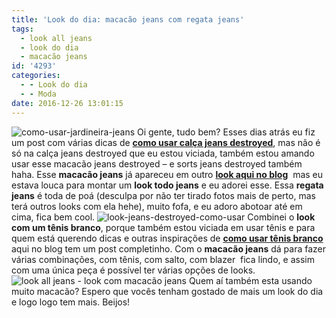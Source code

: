 ```yaml
---
title: 'Look do dia: macacão jeans com regata jeans'
tags:
  - look all jeans
  - look do dia
  - macacão jeans
id: '4293'
categories:
  - - Look do dia
  - - Moda
date: 2016-12-26 13:01:15
---
```


![como-usar-jardineira-jeans](http://natalia.blog.br/wp-content/uploads/2016/11/como-usar-look-all-jeans.jpg) Oi gente, tudo bem? Esses dias atrás eu fiz um post com várias dicas de [**como usar calça jeans destroyed**](http://natalia.blog.br/de-domingo-domingo-como-usar-calca-jeans-destroyed/), mas não é só na calça jeans destroyed que eu estou viciada, também estou amando usar esse macacão jeans destroyed – e sorts jeans destroyed também haha. Esse **macacão jeans** já apareceu em outro [**look aqui no blog**](http://natalia.blog.br/look-do-dia-macacao-jeans-destroyed/)  mas eu estava louca para montar um **look todo jeans** e eu adorei esse. Essa **regata jeans** é toda de poá (desculpa por não ter tirado fotos mais de perto, mas terá outros looks com ela hehe), muito fofa, e eu adoro abotoar até em cima, fica bem cool. ![look-jeans-destroyed-como-usar](http://natalia.blog.br/wp-content/uploads/2016/11/como-usar-jardineira-jeans.jpg) Combinei o **look com um tênis branco**, porque também estou viciada em usar tênis e para quem está querendo dicas e outras inspirações de [**como usar tênis branco**](http://natalia.blog.br/como-usar-tenis-branco/) aqui no blog tem um post completinho. Com o **macacão jeans** dá para fazer várias combinações, com tênis, com salto, com blazer  fica lindo, e assim com uma única peça é possível ter várias opções de looks. ![look all jeans - look com macacão jeans](http://natalia.blog.br/wp-content/uploads/2016/11/como-usar-jeans-destroyed.jpg) Quem aí também esta usando muito macacão? Espero que vocês tenham gostado de mais um look do dia e logo logo tem mais. Beijos!